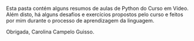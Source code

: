 Esta pasta contém alguns resumos de aulas de Python do Curso em Vídeo.
Além disto, há alguns desafios e exercícios propostos pelo curso e feitos por mim durante o processo de aprendizagem da linguagem.

Obrigada,
Carolina Campelo Guisso.